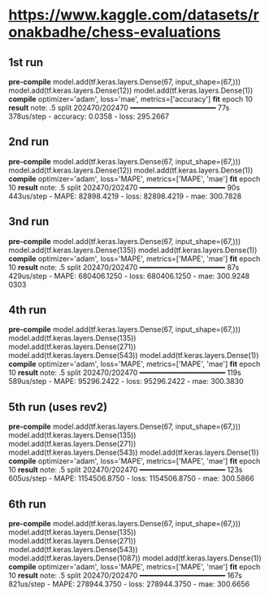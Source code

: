 # https://www.kaggle.com/datasets/ronakbadhe/chess-evaluations
## 1st run
**pre-compile**
    model.add(tf.keras.layers.Dense(67, input_shape=(67,)))
    model.add(tf.keras.layers.Dense(12))
    model.add(tf.keras.layers.Dense(1))
**compile**
    optimizer='adam', loss='mae', metrics=['accuracy']
**fit**
    epoch 10
**result**
    note: .5 split
    202470/202470 ━━━━━━━━━━━━━━━━━━━━ 77s 378us/step - accuracy: 0.0358 - loss: 295.2667

## 2nd run
**pre-compile**
    model.add(tf.keras.layers.Dense(67, input_shape=(67,)))
    model.add(tf.keras.layers.Dense(12))
    model.add(tf.keras.layers.Dense(1))
**compile**
    optimizer='adam', loss='MAPE', metrics=['MAPE', 'mae']
**fit**
    epoch 10
**result**
    note: .5 split
    202470/202470 ━━━━━━━━━━━━━━━━━━━━ 90s 443us/step - MAPE: 82898.4219 - loss: 82898.4219 - mae: 300.7828

## 3nd run
**pre-compile**
    model.add(tf.keras.layers.Dense(67, input_shape=(67,)))
    model.add(tf.keras.layers.Dense(135))
    model.add(tf.keras.layers.Dense(1))
**compile**
    optimizer='adam', loss='MAPE', metrics=['MAPE', 'mae']
**fit**
    epoch 10
**result**
    note: .5 split
    202470/202470 ━━━━━━━━━━━━━━━━━━━━ 87s 429us/step - MAPE: 680406.1250 - loss: 680406.1250 - mae: 300.9248 0303

## 4th run
**pre-compile**
    model.add(tf.keras.layers.Dense(67, input_shape=(67,)))
    model.add(tf.keras.layers.Dense(135))
    model.add(tf.keras.layers.Dense(271))
    model.add(tf.keras.layers.Dense(543))
    model.add(tf.keras.layers.Dense(1))
**compile**
    optimizer='adam', loss='MAPE', metrics=['MAPE', 'mae']
**fit**
    epoch 10
**result**
    note: .5 split
    202470/202470 ━━━━━━━━━━━━━━━━━━━━ 119s 589us/step - MAPE: 95296.2422 - loss: 95296.2422 - mae: 300.3830

## 5th run (uses rev2)
**pre-compile**
    model.add(tf.keras.layers.Dense(67, input_shape=(67,)))
    model.add(tf.keras.layers.Dense(135))
    model.add(tf.keras.layers.Dense(271))
    model.add(tf.keras.layers.Dense(543))
    model.add(tf.keras.layers.Dense(1))
**compile**
    optimizer='adam', loss='MAPE', metrics=['MAPE', 'mae']
**fit**
    epoch 10
**result**
    note: .5 split
    202470/202470 ━━━━━━━━━━━━━━━━━━━━ 123s 605us/step - MAPE: 1154506.8750 - loss: 1154506.8750 - mae: 300.5866  

## 6th run
**pre-compile**
    model.add(tf.keras.layers.Dense(67, input_shape=(67,)))
    model.add(tf.keras.layers.Dense(135))
    model.add(tf.keras.layers.Dense(271))
    model.add(tf.keras.layers.Dense(543))
    model.add(tf.keras.layers.Dense(1087))
    model.add(tf.keras.layers.Dense(1))
**compile**
    optimizer='adam', loss='MAPE', metrics=['MAPE', 'mae']
**fit**
    epoch 10
**result**
    note: .5 split
    202470/202470 ━━━━━━━━━━━━━━━━━━━━ 167s 821us/step - MAPE: 278944.3750 - loss: 278944.3750 - mae: 300.6656
